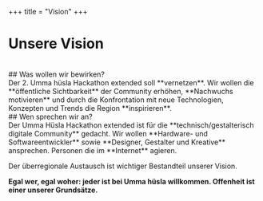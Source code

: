 +++
title = "Vision"
+++

# Unsere Vision
</br>
## Was wollen wir bewirken?
</br>
Der 2. Umma hüsla Hackathon extended soll **vernetzen**. Wir wollen die **öffentliche Sichtbarkeit** der Community erhöhen, **Nachwuchs motivieren** und durch die Konfrontation mit neue Technologien, Konzepten und Trends die Region **inspirieren**.

</br>
## Wen sprechen wir an?
</br>
Der Umma Hüsla Hackathon extended ist für die **technisch/gestalterisch digitale Community** gedacht. 
Wir wollen **Hardware- und Softwareentwickler** sowie **Designer, Gestalter und Kreative** ansprechen. Personen die im **Internet** agieren.

Der überregionale Austausch ist wichtiger Bestandteil unserer Vision.

**Egal wer, egal woher: jeder ist bei Umma hüsla willkommen. Offenheit ist einer unserer Grundsätze.**
